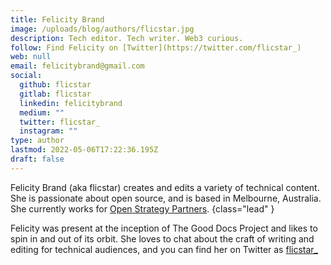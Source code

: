 ```yaml
---
title: Felicity Brand
image: /uploads/blog/authors/flicstar.jpg
description: Tech editor. Tech writer. Web3 curious.
follow: Find Felicity on [Twitter](https://twitter.com/flicstar_)
web: null
email: felicitybrand@gmail.com
social:
  github: flicstar
  gitlab: flicstar
  linkedin: felicitybrand
  medium: ""
  twitter: flicstar_
  instagram: ""
type: author
lastmod: 2022-05-06T17:22:36.195Z
draft: false
---
```


Felicity Brand (aka flicstar) creates and edits a variety of technical content. She is passionate about open source, and is based in Melbourne, Australia. She currently works for [Open Strategy Partners](https://openstrategypartners.com/).
{class="lead" }

Felicity was present at the inception of The Good Docs Project and likes to spin in and out of its orbit. She loves to chat about the craft of writing and editing for technical audiences, and you can find her on Twitter as [flicstar_](https://twitter.com/flicstar_)
